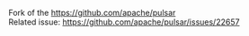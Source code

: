 Fork of the https://github.com/apache/pulsar<br/>
Related issue: https://github.com/apache/pulsar/issues/22657<br/>
